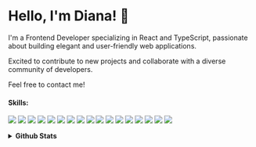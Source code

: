 # Hello, I'm Diana! 👋

<p> I'm a Frontend Developer specializing in React and TypeScript, passionate about building elegant and user-friendly web applications. </p>
 <p>Excited to contribute to new projects and collaborate with a diverse community of developers.</p>
 <p> Feel free to contact me! </p>

#### Skills:
  <p>
    <img src="https://img.shields.io/badge/javascript%20-%23323330.svg?&style=flat&logo=javascript&logoColor=%23F7DF1E"/>
   <img src="https://img.shields.io/badge/typescript%20-%23323330.svg?&style=flat&logo=typescript&logoColor=blue"/>
    <img src="https://img.shields.io/badge/react%20-%2320232a.svg?&style=flat&logo=react&logoColor=%2361DAFB"/>
 <img src="https://img.shields.io/badge/next.js%20-%2320232a.svg?&style=flat&logo=react&logoColor=%2361DAFB"/>
    <img src="https://img.shields.io/badge/node.js%20-%2343853D.svg?&style=flat&logo=node.js&logoColor=white"/>
   <img src="https://img.shields.io/badge/MySQL%20-blue.svg?&style=flat&logo=mysql&logoColor=black" />
   <img src="https://img.shields.io/badge/PostgreSQL%20-blue.svg?&style=flat&logo=postgresql&logoColor=black" />
   <img src="https://img.shields.io/badge/Prisma%20-black.svg?&style=flat&logo=prisma&logoColor=white" />
    <img src="https://img.shields.io/badge/webpack%20-%238DD6F9.svg?&style=flat&logo=webpack&logoColor=black" />
    <img src="https://img.shields.io/badge/-CSS3-1572B6?style=flat-square&logo=CSS3&logoColor=white"/>
    <img src="https://img.shields.io/badge/SASS%20-hotpink.svg?&style=flat&logo=SASS&logoColor=white"/>
   <img src="https://img.shields.io/badge/TailwindCSS%20-blue.svg?&style=flat&logo=Tailwindcss&logoColor=white"/>
    <img src="https://img.shields.io/badge/-HTML5-E34F26?style=flat-square&logo=HTML5&logoColor=white"/>
      <img src="https://img.shields.io/badge/-Github-181717?style=flat-square&logo=GitHub&logoColor=white"/>
    <img src="https://img.shields.io/badge/-Git-F44D27?style=flat-square&logo=Git&logoColor=white"/>
    <img src="https://img.shields.io/badge/-NPM-CB3837?style=flat-square&logo=NPM&logoColor=white"/>
    <img src="https://img.shields.io/badge/-ESLint-4B32C3?style=flat-square&logo=ESLint&logoColor=white"/>
  </p>
<details>
  <summary><b>Github Stats</b></summary>
 <a href="https://github.com/anuraghazra/github-readme-stats">
  <img align="center" src="https://github-readme-stats.vercel.app/api?username=dianacpg&show_icons=true&rank_icon=github&hide_border=true" alt="Diana's github stats" />
 </a> 
 <a href="https://github.com/anuraghazra/github-readme-stats">
  <img align="center" src="https://github-readme-stats.vercel.app/api/top-langs/?username=dianacpg&layout=compact&hide_border=true" /></a>
</details>
